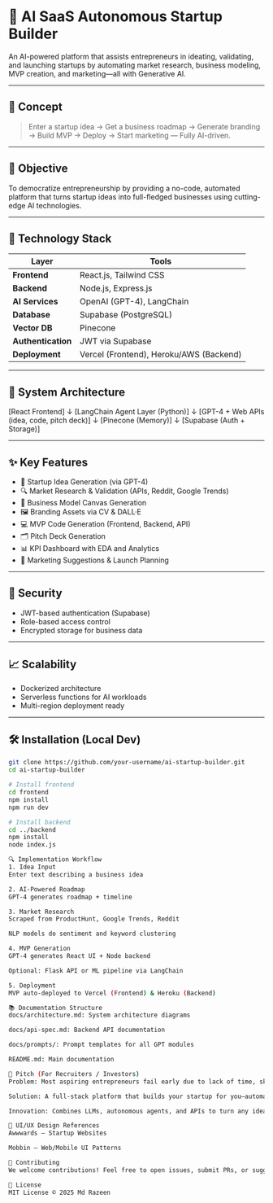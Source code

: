 # 🚀 AI SaaS Autonomous Startup Builder

An AI-powered platform that assists entrepreneurs in ideating, validating, and launching startups by automating market research, business modeling, MVP creation, and marketing—all with Generative AI.

---

## 🧠 Concept

> Enter a startup idea → Get a business roadmap → Generate branding → Build MVP → Deploy → Start marketing — Fully AI-driven.

---

## 🎯 Objective

To democratize entrepreneurship by providing a no-code, automated platform that turns startup ideas into full-fledged businesses using cutting-edge AI technologies.

---

## 🔧 Technology Stack

| Layer | Tools |
|-------|-------|
| **Frontend** | React.js, Tailwind CSS |
| **Backend** | Node.js, Express.js |
| **AI Services** | OpenAI (GPT-4), LangChain |
| **Database** | Supabase (PostgreSQL) |
| **Vector DB** | Pinecone |
| **Authentication** | JWT via Supabase |
| **Deployment** | Vercel (Frontend), Heroku/AWS (Backend) |

---

## 📐 System Architecture

[React Frontend]
↓
[LangChain Agent Layer (Python)]
↓
[GPT-4 + Web APIs (idea, code, pitch deck)]
↓
[Pinecone (Memory)]
↓
[Supabase (Auth + Storage)]

---

## ✨ Key Features

- 🚀 Startup Idea Generation (via GPT-4)
- 🔍 Market Research & Validation (APIs, Reddit, Google Trends)
- 🧠 Business Model Canvas Generation
- 🖼️ Branding Assets via CV & DALL·E
- 💻 MVP Code Generation (Frontend, Backend, API)
- 🗂️ Pitch Deck Generation
- 📊 KPI Dashboard with EDA and Analytics
- 🎯 Marketing Suggestions & Launch Planning

---

## 🔐 Security

- JWT-based authentication (Supabase)
- Role-based access control
- Encrypted storage for business data

---

## 📈 Scalability

- Dockerized architecture
- Serverless functions for AI workloads
- Multi-region deployment ready

---

## 🛠️ Installation (Local Dev)

```bash
git clone https://github.com/your-username/ai-startup-builder.git
cd ai-startup-builder

# Install frontend
cd frontend
npm install
npm run dev

# Install backend
cd ../backend
npm install
node index.js

🔍 Implementation Workflow
1. Idea Input
Enter text describing a business idea

2. AI-Powered Roadmap
GPT-4 generates roadmap + timeline

3. Market Research
Scraped from ProductHunt, Google Trends, Reddit

NLP models do sentiment and keyword clustering

4. MVP Generation
GPT-4 generates React UI + Node backend

Optional: Flask API or ML pipeline via LangChain

5. Deployment
MVP auto-deployed to Vercel (Frontend) & Heroku (Backend)

📚 Documentation Structure
docs/architecture.md: System architecture diagrams

docs/api-spec.md: Backend API documentation

docs/prompts/: Prompt templates for all GPT modules

README.md: Main documentation

🎤 Pitch (For Recruiters / Investors)
Problem: Most aspiring entrepreneurs fail early due to lack of time, skill, or resources.

Solution: A full-stack platform that builds your startup for you—automated business plan, MVP, branding, pitch deck, and even marketing strategies.

Innovation: Combines LLMs, autonomous agents, and APIs to turn any idea into a launched business in hours.

🎨 UI/UX Design References
Awwwards – Startup Websites

Mobbin – Web/Mobile UI Patterns

🤝 Contributing
We welcome contributions! Feel free to open issues, submit PRs, or suggest prompt enhancements.

📃 License
MIT License © 2025 Md Razeen
